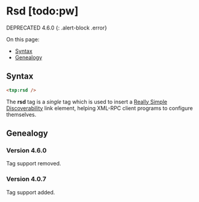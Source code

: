 # Rsd [todo:pw]

DEPRECATED 4.6.0
{: .alert-block .error}

On this page:

* [Syntax](#syntax)
* [Genealogy](#genealogy)

## Syntax

~~~ html
<txp:rsd />
~~~

The **rsd** tag is a *single* tag which is used to insert a [Really Simple Discoverability](https://github.com/danielberlinger/rsd) link element, helping XML-RPC client programs to configure themselves.

## Genealogy

### Version 4.6.0

Tag support removed.

### Version 4.0.7

Tag support added.
